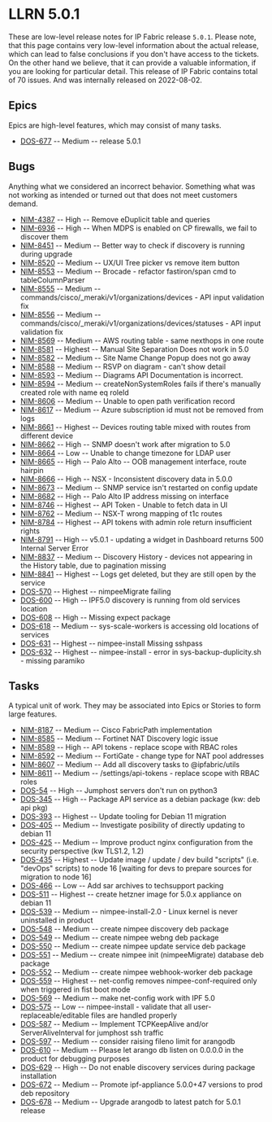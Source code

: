 # LLRN 5.0.1

These are low-level release notes for IP Fabric release `5.0.1`. Please note, that this page contains very low-level information about the actual release, which can lead to false conclusions if you don't have access to the tickets. On the other hand we believe, that it can provide a valuable information, if you are looking for particular detail. This release of IP Fabric contains total of 70 issues. And was internally released on 2022-08-02.

## Epics

Epics are high-level features, which may consist of many tasks.

- [DOS-677](https://ipfabric.atlassian.net/browse/DOS-677) -- Medium -- release 5.0.1

## Bugs

Anything what we considered an incorrect behavior. Something what was not working as intended or turned out that does not meet customers demand.

- [NIM-4387](https://ipfabric.atlassian.net/browse/NIM-4387) -- High -- Remove eDuplicit table and queries
- [NIM-6936](https://ipfabric.atlassian.net/browse/NIM-6936) -- High -- When MDPS is enabled on CP firewalls, we fail to discover them
- [NIM-8451](https://ipfabric.atlassian.net/browse/NIM-8451) -- Medium -- Better way to check if discovery is running during upgrade
- [NIM-8520](https://ipfabric.atlassian.net/browse/NIM-8520) -- Medium -- UX/UI Tree picker vs remove item button
- [NIM-8553](https://ipfabric.atlassian.net/browse/NIM-8553) -- Medium -- Brocade - refactor fastiron/span cmd to tableColumnParser
- [NIM-8555](https://ipfabric.atlassian.net/browse/NIM-8555) -- Medium -- commands/cisco/_meraki/v1/organizations/devices - API input validation fix
- [NIM-8556](https://ipfabric.atlassian.net/browse/NIM-8556) -- Medium -- commands/cisco/_meraki/v1/organizations/devices/statuses - API input validation fix
- [NIM-8569](https://ipfabric.atlassian.net/browse/NIM-8569) -- Medium -- AWS routing table - same nexthops in one route
- [NIM-8581](https://ipfabric.atlassian.net/browse/NIM-8581) -- Highest -- Manual Site Separation Does not work in 5.0
- [NIM-8582](https://ipfabric.atlassian.net/browse/NIM-8582) -- Medium -- Site Name Change Popup does not go away
- [NIM-8588](https://ipfabric.atlassian.net/browse/NIM-8588) -- Medium -- RSVP on diagram - can't show detail
- [NIM-8593](https://ipfabric.atlassian.net/browse/NIM-8593) -- Medium -- Diagrams API Documentation is incorrect.
- [NIM-8594](https://ipfabric.atlassian.net/browse/NIM-8594) -- Medium -- createNonSystemRoles fails if there's manually created role with name eq roleId
- [NIM-8606](https://ipfabric.atlassian.net/browse/NIM-8606) -- Medium -- Unable to open path verification record
- [NIM-8617](https://ipfabric.atlassian.net/browse/NIM-8617) -- Medium -- Azure subscription id must not be removed from logs
- [NIM-8661](https://ipfabric.atlassian.net/browse/NIM-8661) -- Highest -- Devices routing table mixed with routes from different device
- [NIM-8662](https://ipfabric.atlassian.net/browse/NIM-8662) -- High -- SNMP doesn't work after migration to 5.0
- [NIM-8664](https://ipfabric.atlassian.net/browse/NIM-8664) -- Low -- Unable to change timezone for LDAP user
- [NIM-8665](https://ipfabric.atlassian.net/browse/NIM-8665) -- High -- Palo Alto -- OOB management interface, route hairpin
- [NIM-8666](https://ipfabric.atlassian.net/browse/NIM-8666) -- High -- NSX - Inconsistent discovery data in 5.0.0
- [NIM-8673](https://ipfabric.atlassian.net/browse/NIM-8673) -- Medium -- SNMP service isn't restarted on config update
- [NIM-8682](https://ipfabric.atlassian.net/browse/NIM-8682) -- High -- Palo Alto IP address missing on interface
- [NIM-8746](https://ipfabric.atlassian.net/browse/NIM-8746) -- Highest -- API Token - Unable to fetch data in UI
- [NIM-8762](https://ipfabric.atlassian.net/browse/NIM-8762) -- Medium -- NSX-T wrong mapping of t1c routes
- [NIM-8784](https://ipfabric.atlassian.net/browse/NIM-8784) -- Highest -- API tokens with admin role return insufficient rights
- [NIM-8791](https://ipfabric.atlassian.net/browse/NIM-8791) -- High -- v5.0.1 - updating a widget in Dashboard returns 500 Internal Server Error
- [NIM-8837](https://ipfabric.atlassian.net/browse/NIM-8837) -- Medium -- Discovery History - devices not appearing in the History table, due to pagination missing
- [NIM-8841](https://ipfabric.atlassian.net/browse/NIM-8841) -- Highest -- Logs get deleted, but they are still open by the service
- [DOS-570](https://ipfabric.atlassian.net/browse/DOS-570) -- Highest -- nimpeeMigrate failing
- [DOS-600](https://ipfabric.atlassian.net/browse/DOS-600) -- High -- IPF5.0 discovery is running from old services location
- [DOS-608](https://ipfabric.atlassian.net/browse/DOS-608) -- High -- Missing expect package
- [DOS-618](https://ipfabric.atlassian.net/browse/DOS-618) -- Medium -- sys-scale-workers is accessing old locations of services
- [DOS-631](https://ipfabric.atlassian.net/browse/DOS-631) -- Highest -- nimpee-install Missing sshpass
- [DOS-632](https://ipfabric.atlassian.net/browse/DOS-632) -- Highest -- nimpee-install - error in sys-backup-duplicity.sh - missing paramiko

## Tasks

A typical unit of work. They may be associated into Epics or Stories to form large features.

- [NIM-8187](https://ipfabric.atlassian.net/browse/NIM-8187) -- Medium -- Cisco FabricPath implementation
- [NIM-8585](https://ipfabric.atlassian.net/browse/NIM-8585) -- Medium -- Fortinet NAT Discovery logic issue
- [NIM-8589](https://ipfabric.atlassian.net/browse/NIM-8589) -- High -- API tokens - replace scope with RBAC roles
- [NIM-8592](https://ipfabric.atlassian.net/browse/NIM-8592) -- Medium -- FortiGate - change type for NAT pool addresses
- [NIM-8607](https://ipfabric.atlassian.net/browse/NIM-8607) -- Medium -- Add all discovery tasks to @ipfabric/utils
- [NIM-8611](https://ipfabric.atlassian.net/browse/NIM-8611) -- Medium -- /settings/api-tokens - replace scope with RBAC roles
- [DOS-54](https://ipfabric.atlassian.net/browse/DOS-54) -- High -- Jumphost servers don't run on python3
- [DOS-345](https://ipfabric.atlassian.net/browse/DOS-345) -- High -- Package API service as a debian package (kw: deb api pkg)
- [DOS-393](https://ipfabric.atlassian.net/browse/DOS-393) -- Highest -- Update tooling for Debian 11 migration
- [DOS-405](https://ipfabric.atlassian.net/browse/DOS-405) -- Medium -- Investigate posibility of directly updating to debian 11
- [DOS-425](https://ipfabric.atlassian.net/browse/DOS-425) -- Medium -- Improve product nginx configuration from the security perspective (kw TLS1.2, 1.2)
- [DOS-435](https://ipfabric.atlassian.net/browse/DOS-435) -- Highest -- Update image / update / dev build "scripts" (i.e. "devOps" scripts) to node 16 [waiting for devs to prepare sources for migration to node 16]
- [DOS-466](https://ipfabric.atlassian.net/browse/DOS-466) -- Low -- Add sar archives to techsupport packing
- [DOS-511](https://ipfabric.atlassian.net/browse/DOS-511) -- Highest -- create hetzner image for 5.0.x appliance on debian 11
- [DOS-539](https://ipfabric.atlassian.net/browse/DOS-539) -- Medium -- nimpee-install-2.0 - Linux kernel is never uninstalled in product
- [DOS-548](https://ipfabric.atlassian.net/browse/DOS-548) -- Medium -- create nimpee discovery deb package
- [DOS-549](https://ipfabric.atlassian.net/browse/DOS-549) -- Medium -- create nimpee webng deb package
- [DOS-550](https://ipfabric.atlassian.net/browse/DOS-550) -- Medium -- create nimpee update service deb package
- [DOS-551](https://ipfabric.atlassian.net/browse/DOS-551) -- Medium -- create nimpee init (nimpeeMigrate) database deb package
- [DOS-552](https://ipfabric.atlassian.net/browse/DOS-552) -- Medium -- create nimpee webhook-worker deb package
- [DOS-559](https://ipfabric.atlassian.net/browse/DOS-559) -- Highest -- net-config removes nimpee-conf-required only when triggered in fist boot mode
- [DOS-569](https://ipfabric.atlassian.net/browse/DOS-569) -- Medium -- make net-config work with IPF 5.0
- [DOS-575](https://ipfabric.atlassian.net/browse/DOS-575) -- Low -- nimpee-install - validate that all user-replaceable/editable files are handled properly
- [DOS-587](https://ipfabric.atlassian.net/browse/DOS-587) -- Medium -- Implement TCPKeepAlive and/or ServerAliveInterval for jumphost ssh traffic
- [DOS-597](https://ipfabric.atlassian.net/browse/DOS-597) -- Medium -- consider raising fileno limit for arangodb
- [DOS-610](https://ipfabric.atlassian.net/browse/DOS-610) -- Medium -- Please let arango db listen on 0.0.0.0 in the product for debugging purposes
- [DOS-629](https://ipfabric.atlassian.net/browse/DOS-629) -- High -- Do not enable discovery services during package installation
- [DOS-672](https://ipfabric.atlassian.net/browse/DOS-672) -- Medium -- Promote ipf-appliance 5.0.0+47 versions to prod deb repository
- [DOS-678](https://ipfabric.atlassian.net/browse/DOS-678) -- Medium -- Upgrade arangodb to latest patch for 5.0.1 release
